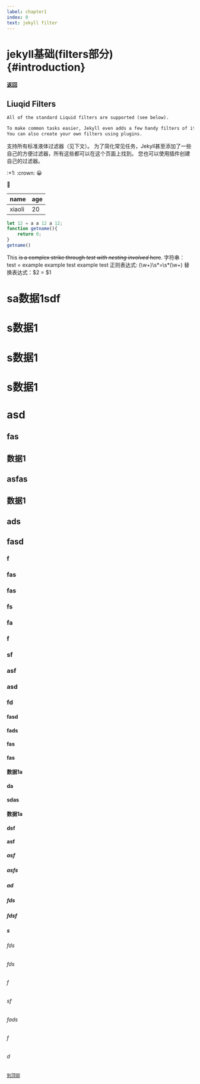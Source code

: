 ```yaml
---
label: chapter1
index: 0
text: jekyll filter
---
```


# jekyll基础(filters部分) {#introduction} 

#### [返回](../_github/emoji.md "github emoji")
## Liuqid Filters
```txt
All of the standard Liquid filters are supported (see below).

To make common tasks easier, Jekyll even adds a few handy filters of its own, all of which you can find on this page. 
You can also create your own filters using plugins.
```
支持所有标准液体过滤器（见下文）。
为了简化常见任务，Jekyll甚至添加了一些自己的方便过滤器，所有这些都可以在这个页面上找到。
您也可以使用插件创建自己的过滤器。
 
\:+1\:
\:crown\:
:grinning:

:crown:


| name | age |
| - | - |
| xiaoli | 20 |


```javascript
let 12 = a a 12 a 12;
function getname(){
    return 0;
}
getname()
```

This ~~is a complex strike through *test ~~with nesting~~ involved* here~~.
字符串：test = example example test example test
正则表达式: (\w+)\s*=\s*(\w+)
替换表达式：$2 = $1
# sa数据1sdf
# s数据1
# s数据1
# s数据1
# asd
## fas
## 数据1
## asfas
## 数据1
## ads
## fasd
### f
### fas
### fas
### fs
### fa
### f
### sf
### asf
### asd
### fd
#### fasd
#### fads
#### fas
#### fas
#### 数据1a
#### da
#### sdas
#### 数据1a
#### dsf
#### asf
##### asf
##### asfs
##### ad
##### fds
##### fdsf
##### s
###### fds
###### fds
###### f
###### sf
###### fads
###### f
###### d
[`到顶部`](#introduction "to top")
